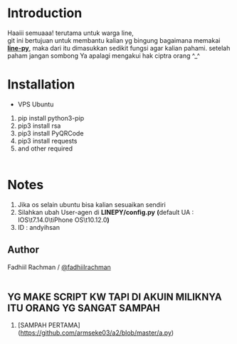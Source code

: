 # Introduction
Haaiii semuaaa! terutama untuk warga line,<br>
git ini bertujuan untuk membantu kalian yg bingung bagaimana memakai <b>[line-py](https://github.com/fadhiilrachman/line-py)</b>, maka dari itu dimasukkan sedikit fungsi agar kalian pahami. setelah paham jangan sombong Ya apalagi mengakui hak ciptra orang ^_^
# Installation
- VPS Ubuntu
1. pip install python3-pip<br>
2. pip3 install rsa<br>
3. pip3 install PyQRCode<br>
4. pip3 install requests<br>
5. and other required<br><br>
# Notes
1. Jika os selain ubuntu bisa kalian sesuaikan sendiri<br>
2. Silahkan ubah User-agen di <b>LINEPY/config.py</b> <b>(</b>default UA : IOS\t7.14.0\tiPhone OS\t10.12.0<b>)</b><br>
3. ID : andyihsan
## Author
Fadhiil Rachman / [@fadhiilrachman](https://github.com/fadhiilrachman/line-py)<br><br>


## YG MAKE SCRIPT KW TAPI DI AKUIN MILIKNYA ITU ORANG YG SANGAT SAMPAH
1. [SAMPAH PERTAMA] (https://github.com/armseke03/a2/blob/master/a.py)


